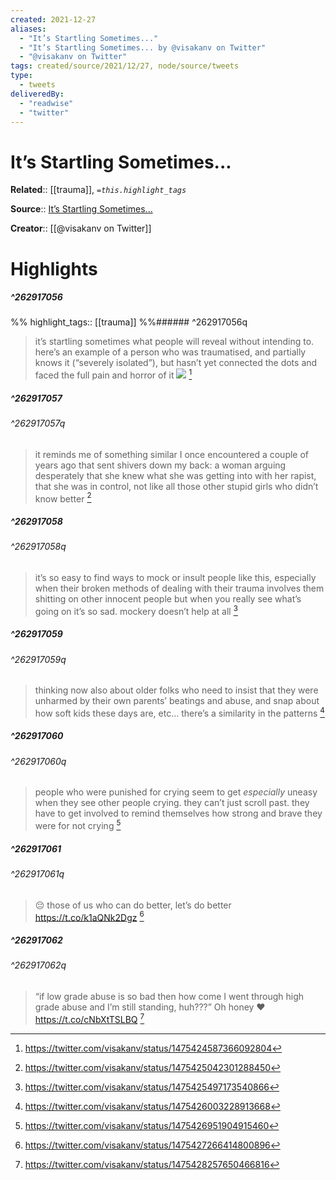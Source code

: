 ```yaml
---
created: 2021-12-27
aliases:
  - "It’s Startling Sometimes..."
  - "It’s Startling Sometimes... by @visakanv on Twitter"
  - "@visakanv on Twitter"
tags: created/source/2021/12/27, node/source/tweets
type: 
  - tweets
deliveredBy: 
  - "readwise"
  - "twitter"
---
```

# It’s Startling Sometimes...

**Related**:: [[trauma]], 
*`=this.highlight_tags`*

**Source**:: [It’s Startling Sometimes...](https://twitter.com/visakanv/status/1475424587366092804)

**Creator**:: [[@visakanv on Twitter]]

# Highlights
##### ^262917056

  
%%
highlight_tags:: [[trauma]]
%%###### ^262917056q
> it’s startling sometimes what people will reveal without intending to. here’s an example of a person who was traumatised, and partially knows it (“severely isolated”), but hasn’t yet connected the dots and faced the full pain and horror of it 
> ![](https://pbs.twimg.com/media/FHnC1ucVEAEjdWt.jpg) 
  [^262917056]

[^262917056]: https://twitter.com/visakanv/status/1475424587366092804

##### ^262917057

  
###### ^262917057q
> it reminds me of something similar I once encountered a couple of years ago that sent shivers down my back: a woman arguing desperately that she knew what she was getting into with her rapist, that she was in control, not like all those other stupid girls who didn’t know better 
  [^262917057]

[^262917057]: https://twitter.com/visakanv/status/1475425042301288450

##### ^262917058

  
###### ^262917058q
> it’s so easy to find ways to mock or insult people like this, especially when their broken methods of dealing with their trauma involves them shitting on other innocent people
> but when you really see what’s going on it’s so sad. mockery doesn’t help at all 
  [^262917058]

[^262917058]: https://twitter.com/visakanv/status/1475425497173540866

##### ^262917059

  
###### ^262917059q
> thinking now also about older folks who need to insist that they were unharmed by their own parents’ beatings and abuse, and snap about how soft kids these days are, etc… there’s a similarity in the patterns 
  [^262917059]

[^262917059]: https://twitter.com/visakanv/status/1475426003228913668

##### ^262917060

  
###### ^262917060q
> people who were punished for crying seem to get *especially* uneasy when they see other people crying. they can’t just scroll past. they have to get involved to remind themselves how strong and brave they were for not crying 
  [^262917060]

[^262917060]: https://twitter.com/visakanv/status/1475426951904915460

##### ^262917061

  
###### ^262917061q
> 😔 those of us who can do better, let’s do better https://t.co/k1aQNk2Dgz 
  [^262917061]

[^262917061]: https://twitter.com/visakanv/status/1475427266414800896

##### ^262917062

  
###### ^262917062q
> “if low grade abuse is so bad then how come I went through high grade abuse and I’m still standing, huh???” Oh honey ❤️ https://t.co/cNbXtTSLBQ 
  [^262917062]

[^262917062]: https://twitter.com/visakanv/status/1475428257650466816

